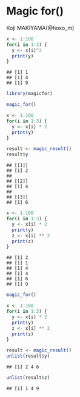 # Magic for()
Koji MAKIYAMA(@hoxo_m)  


```r
x <- 1:100
for(i in 1:3) {
  y <- x[i]^2
  print(y)
}
```

```
## [1] 1
## [1] 4
## [1] 9
```


```r
library(magicfor)

magic_for()

x <- 1:100
for(i in 1:3) {
  y <- x[i] * 2
  print(y)
}

result <- magic_result()
result$y
```

```
## [[1]]
## [1] 2
## 
## [[2]]
## [1] 4
## 
## [[3]]
## [1] 6
```


```r
x <- 1:100
for(i in 1:3) {
  y <- x[i] * 2
  print(y)
  z <- x[i] ** 2
  print(z)
}
```

```
## [1] 2
## [1] 1
## [1] 4
## [1] 4
## [1] 6
## [1] 9
```


```r
magic_for()

x <- 1:100
for(i in 1:3) {
  y <- x[i] * 2
  print(y)
  z <- x[i] ** 2
  print(z)
}

result <- magic_result()
unlist(result$y)
```

```
## [1] 2 4 6
```

```r
unlist(result$z)
```

```
## [1] 1 4 9
```

